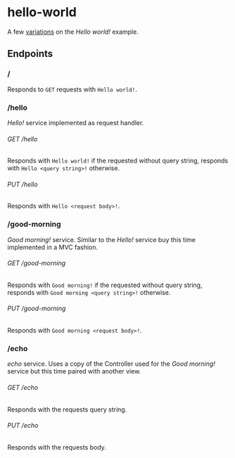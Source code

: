 # hello-world

A few [variations](src/main/java/org/example/hello_world/HelloWorldExtended.java) on the _Hello world!_ example.

## Endpoints

### /

Responds to `GET` requests with `Hello world!`.


### /hello

_Hello!_ service implemented as request handler.

###### GET /hello
Responds with `Hello world!` if the requested without query string,
responds with `Hello <query string>!` otherwise.

###### PUT /hello
Responds with `Hello <request body>!`.


### /good-morning

_Good morning!_ service. Similar to the _Hello!_ service buy this time
implemented in a MVC fashion.

###### GET /good-morning
Responds with `Good morning!` if the requested without query string,
responds with `Good morning <query string>!` otherwise.

###### PUT /good-morning
Responds with `Good morning <request body>!`.


### /echo

_echo_ service. Uses a copy of the Controller used for the _Good morning!_
service but this time paired with another view.

###### GET /echo
Responds with the requests query string.

###### PUT /echo
Responds with the requests body.
